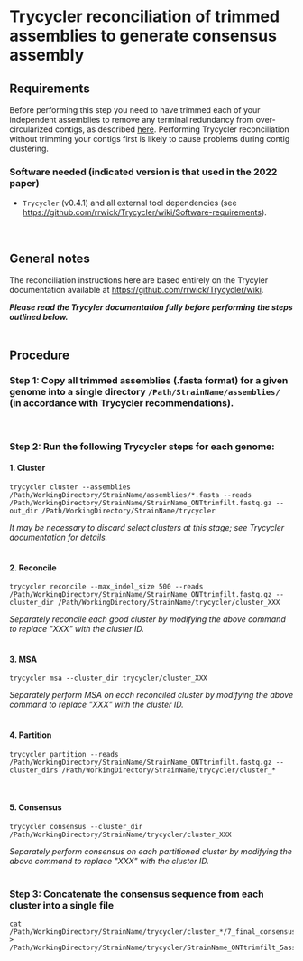 # Trycycler reconciliation of trimmed assemblies to generate consensus assembly

## Requirements

Before performing this step you need to have trimmed each of your independent assemblies to remove any terminal redundancy from over-circularized contigs, as described [here](Remove_terminal_redundancy.md). Performing Trycycler reconciliation without trimming your contigs first is likely to cause problems during contig clustering.

### Software needed (indicated version is that used in the 2022 paper)
* `Trycycler` (v0.4.1) and all external tool dependencies (see https://github.com/rrwick/Trycycler/wiki/Software-requirements).  
</br>

## General notes

The reconciliation instructions here are based entirely on the Trycyler documentation available at https://github.com/rrwick/Trycycler/wiki. 

**_Please read the Trycyler documentation fully before performing the steps outlined below._**  
</br>

## Procedure

### Step 1:  Copy all trimmed assemblies (.fasta format) for a given genome into a single directory ```/Path/StrainName/assemblies/``` (in accordance with Trycycler recommendations).  
</br>

### Step 2: Run the following Trycycler steps for each genome:

#### 1. Cluster
```
trycycler cluster --assemblies /Path/WorkingDirectory/StrainName/assemblies/*.fasta --reads /Path/WorkingDirectory/StrainName/StrainName_ONTtrimfilt.fastq.gz --out_dir /Path/WorkingDirectory/StrainName/trycycler
```
*It may be necessary to discard select clusters at this stage; see Trycycler documentation for details.*  
</br>

#### 2. Reconcile
```
trycycler reconcile --max_indel_size 500 --reads /Path/WorkingDirectory/StrainName/StrainName_ONTtrimfilt.fastq.gz --cluster_dir /Path/WorkingDirectory/StrainName/trycycler/cluster_XXX
```
*Separately reconcile each good cluster by modifying the above command to replace "XXX" with the cluster ID.*  
</br>

#### 3. MSA
```
trycycler msa --cluster_dir trycycler/cluster_XXX
```
*Separately perform MSA on each reconciled cluster by modifying the above command to replace "XXX" with the cluster ID.*  
</br>

#### 4. Partition
```
trycycler partition --reads /Path/WorkingDirectory/StrainName/StrainName_ONTtrimfilt.fastq.gz --cluster_dirs /Path/WorkingDirectory/StrainName/trycycler/cluster_*
```  
</br>

#### 5. Consensus
```
trycycler consensus --cluster_dir /Path/WorkingDirectory/StrainName/trycycler/cluster_XXX
```
*Separately perform consensus on each partitioned cluster by modifying the above command to replace "XXX" with the cluster ID.*  
</br>


### Step 3: Concatenate the consensus sequence from each cluster into a single file

```
cat /Path/WorkingDirectory/StrainName/trycycler/cluster_*/7_final_consensus.fasta > /Path/WorkingDirectory/StrainName/trycycler/StrainName_ONTtrimfilt_5assemb_consensus.fasta
```